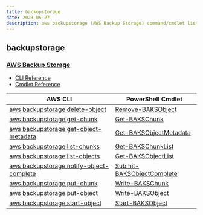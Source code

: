 ```yaml
---
title: backupstorage
date: 2023-05-27
description: aws backupstorage (AWS Backup Storage) command/cmdlet list.
---
```


## backupstorage

### [AWS Backup Storage](https://aws.amazon.com/backup/)

* [CLI Reference](https://docs.aws.amazon.com/cli/latest/reference/backupstorage/index.html)
* [Cmdlet Reference](https://docs.aws.amazon.com/powershell/latest/reference/items/BackupStorage_cmdlets.html)

|AWS CLI|PowerShell Cmdlet|
|----|----|
|[aws backupstorage delete-object](https://docs.aws.amazon.com/cli/latest/reference/backupstorage/delete-object.html)|[Remove-BAKSObject](https://docs.aws.amazon.com/powershell/latest/reference/items/Remove-BAKSObject.html)|
|[aws backupstorage get-chunk](https://docs.aws.amazon.com/cli/latest/reference/backupstorage/get-chunk.html)|[Get-BAKSChunk](https://docs.aws.amazon.com/powershell/latest/reference/items/Get-BAKSChunk.html)|
|[aws backupstorage get-object-metadata](https://docs.aws.amazon.com/cli/latest/reference/backupstorage/get-object-metadata.html)|[Get-BAKSObjectMetadata](https://docs.aws.amazon.com/powershell/latest/reference/items/Get-BAKSObjectMetadata.html)|
|[aws backupstorage list-chunks](https://docs.aws.amazon.com/cli/latest/reference/backupstorage/list-chunks.html)|[Get-BAKSChunkList](https://docs.aws.amazon.com/powershell/latest/reference/items/Get-BAKSChunkList.html)|
|[aws backupstorage list-objects](https://docs.aws.amazon.com/cli/latest/reference/backupstorage/list-objects.html)|[Get-BAKSObjectList](https://docs.aws.amazon.com/powershell/latest/reference/items/Get-BAKSObjectList.html)|
|[aws backupstorage notify-object-complete](https://docs.aws.amazon.com/cli/latest/reference/backupstorage/notify-object-complete.html)|[Submit-BAKSObjectComplete](https://docs.aws.amazon.com/powershell/latest/reference/items/Submit-BAKSObjectComplete.html)|
|[aws backupstorage put-chunk](https://docs.aws.amazon.com/cli/latest/reference/backupstorage/put-chunk.html)|[Write-BAKSChunk](https://docs.aws.amazon.com/powershell/latest/reference/items/Write-BAKSChunk.html)|
|[aws backupstorage put-object](https://docs.aws.amazon.com/cli/latest/reference/backupstorage/put-object.html)|[Write-BAKSObject](https://docs.aws.amazon.com/powershell/latest/reference/items/Write-BAKSObject.html)|
|[aws backupstorage start-object](https://docs.aws.amazon.com/cli/latest/reference/backupstorage/start-object.html)|[Start-BAKSObject](https://docs.aws.amazon.com/powershell/latest/reference/items/Start-BAKSObject.html)|

